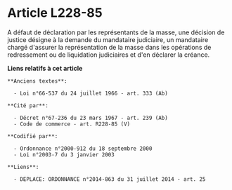 # Article L228-85

A défaut de déclaration par les représentants de la masse, une décision de justice désigne à la demande du mandataire
judiciaire, un mandataire chargé d'assurer la représentation de la masse dans les opérations de redressement ou de
liquidation judiciaires et d'en déclarer la créance.

**Liens relatifs à cet article**

	**Anciens textes**:

	  - Loi n°66-537 du 24 juillet 1966 - art. 333 (Ab)

	**Cité par**:

	  - Décret n°67-236 du 23 mars 1967 - art. 239 (Ab)
	  - Code de commerce - art. R228-85 (V)

	**Codifié par**:

	  - Ordonnance n°2000-912 du 18 septembre 2000
	  - Loi n°2003-7 du 3 janvier 2003

	**Liens**:

	  - DEPLACE: ORDONNANCE n°2014-863 du 31 juillet 2014 - art. 25
